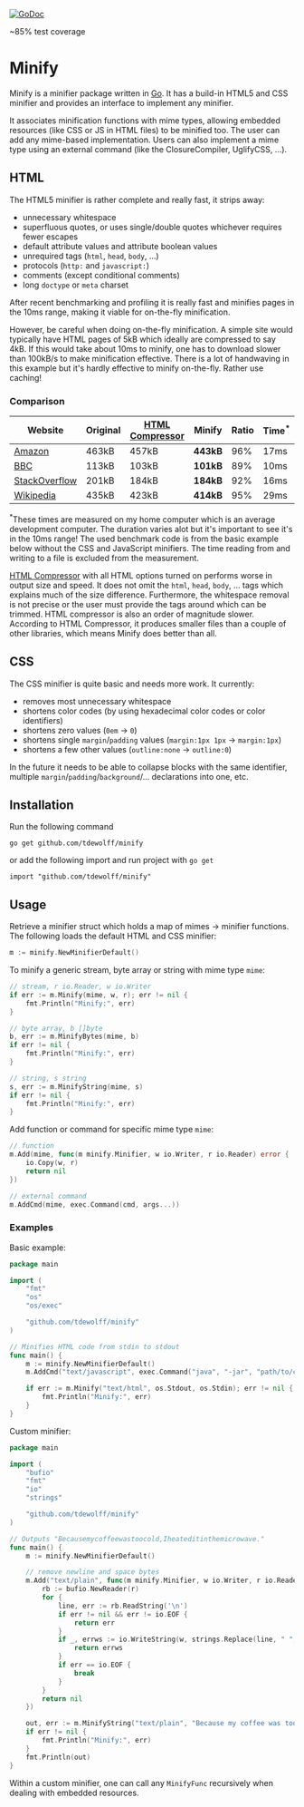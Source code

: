 [![GoDoc](http://godoc.org/github.com/tdewolff/minify?status.svg)](http://godoc.org/github.com/tdewolff/minify)

~85% test coverage

# Minify

Minify is a minifier package written in [Go][1]. It has a build-in HTML5 and CSS minifier and provides an interface to implement any minifier.

It associates minification functions with mime types, allowing embedded resources (like CSS or JS in HTML files) to be minified too. The user can add any mime-based implementation. Users can also implement a mime type using an external command (like the ClosureCompiler, UglifyCSS, ...).

## HTML
The HTML5 minifier is rather complete and really fast, it strips away:

- unnecessary whitespace
- superfluous quotes, or uses single/double quotes whichever requires fewer escapes
- default attribute values and attribute boolean values
- unrequired tags (`html`, `head`, `body`, ...)
- protocols (`http:` and `javascript:`)
- comments (except conditional comments)
- long `doctype` or `meta` charset

After recent benchmarking and profiling it is really fast and minifies pages in the 10ms range, making it viable for on-the-fly minification.

However, be careful when doing on-the-fly minification. A simple site would typically have HTML pages of 5kB which ideally are compressed to say 4kB. If this would take about 10ms to minify, one has to download slower than 100kB/s to make minification effective. There is a lot of handwaving in this example but it's hardly effective to minify on-the-fly. Rather use caching!

### Comparison

Website | Original | [HTML Compressor](https://code.google.com/p/htmlcompressor/) | Minify | Ratio | Time<sup>&#42;</sup>
------- | -------- | ------------------------------------------------------------ | ------ | ----- | -----------------------
[Amazon](http://www.amazon.com/) | 463kB | 457kB | **443kB** | 96% | 17ms
[BBC](http://www.bbc.com/) | 113kB | 103kB | **101kB** | 89% | 10ms
[StackOverflow](http://stackoverflow.com/) | 201kB | 184kB | **184kB** | 92% | 16ms
[Wikipedia](http://en.wikipedia.org/wiki/President_of_the_United_States) | 435kB | 423kB | **414kB** | 95% | 29ms

<sup>&#42;</sup>These times are measured on my home computer which is an average development computer. The duration varies alot but it's important to see it's in the 10ms range! The used benchmark code is from the basic example below without the CSS and JavaScript minifiers. The time reading from and writing to a file is excluded from the measurement.

[HTML Compressor](https://code.google.com/p/htmlcompressor/) with all HTML options turned on performs worse in output size and speed. It does not omit the `html`, `head`, `body`, ... tags which explains much of the size difference. Furthermore, the whitespace removal is not precise or the user must provide the tags around which can be trimmed. HTML compressor is also an order of magnitude slower. According to HTML Compressor, it produces smaller files than a couple of other libraries, which means Minify does better than all.

## CSS
The CSS minifier is quite basic and needs more work. It currently:

- removes most unnecessary whitespace
- shortens color codes (by using hexadecimal color codes or color identifiers)
- shortens zero values (`0em` &#8594; `0`)
- shortens single `margin`/`padding` values (`margin:1px 1px` &#8594; `margin:1px`)
- shortens a few other values (`outline:none` &#8594; `outline:0`)

In the future it needs to be able to collapse blocks with the same identifier, multiple `margin`/`padding`/`background`/... declarations into one, etc.

## Installation

Run the following command

	go get github.com/tdewolff/minify

or add the following import and run project with `go get`

	import "github.com/tdewolff/minify"

## Usage
Retrieve a minifier struct which holds a map of mimes &#8594; minifier functions. The following loads the default HTML and CSS minifier:

``` go
m := minify.NewMinifierDefault()
```

To minify a generic stream, byte array or string with mime type `mime`:
``` go
// stream, r io.Reader, w io.Writer
if err := m.Minify(mime, w, r); err != nil {
	fmt.Println("Minify:", err)
}

// byte array, b []byte
b, err := m.MinifyBytes(mime, b)
if err != nil {
	fmt.Println("Minify:", err)
}

// string, s string
s, err := m.MinifyString(mime, s)
if err != nil {
	fmt.Println("Minify:", err)
}
```

Add function or command for specific mime type `mime`:
``` go
// function
m.Add(mime, func(m minify.Minifier, w io.Writer, r io.Reader) error {
	io.Copy(w, r)
	return nil
})

// external command
m.AddCmd(mime, exec.Command(cmd, args...))
```

### Examples
Basic example:
``` go
package main

import (
	"fmt"
	"os"
	"os/exec"

	"github.com/tdewolff/minify"
)

// Minifies HTML code from stdin to stdout
func main() {
	m := minify.NewMinifierDefault()
	m.AddCmd("text/javascript", exec.Command("java", "-jar", "path/to/compiler.jar"))

	if err := m.Minify("text/html", os.Stdout, os.Stdin); err != nil {
		fmt.Println("Minify:", err)
	}
}
```

Custom minifier:
``` go
package main

import (
	"bufio"
	"fmt"
	"io"
	"strings"

	"github.com/tdewolff/minify"
)

// Outputs "Becausemycoffeewastoocold,Iheateditinthemicrowave."
func main() {
	m := minify.NewMinifierDefault()

	// remove newline and space bytes
	m.Add("text/plain", func(m minify.Minifier, w io.Writer, r io.Reader) error {
		rb := bufio.NewReader(r)
		for {
			line, err := rb.ReadString('\n')
			if err != nil && err != io.EOF {
				return err
			}
			if _, errws := io.WriteString(w, strings.Replace(line, " ", "", -1)); errws != nil {
				return errws
			}
			if err == io.EOF {
				break
			}
		}
		return nil
	})

	out, err := m.MinifyString("text/plain", "Because my coffee was too cold, I heated it in the microwave.")
	if err != nil {
		fmt.Println("Minify:", err)
	}
	fmt.Println(out)
}
```

Within a custom minifier, one can call any `MinifyFunc` recursively when dealing with embedded resources.

[1]: http://golang.org/ "Go Language"
